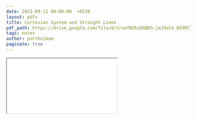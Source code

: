 ```yaml
---
date: 2021-09-11 00:00:00  +0530
layout: pdfs
title: Cartesian System and Straight Lines
pdf_path: https://drive.google.com/file/d/1rveTN3hzDGBDS-jeJXele_W2XMl7cLUd/preview?usp=sharing
tags: notes
author: parthnikam
paginate: true
---
```


<iframe class="embed-pdf" src="{{ page.pdf_path }}#toolbar=0" seamless="seamless" scrolling="no" style="overflow:hidden"></iframe>
